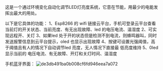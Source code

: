 这是一个通过环境变化自动化调节LED灯亮度系统，它意在节能，用最少的电能发挥出最大的用处。

以下是它具体的功能：
1、Esp8266 的 wifi 链接云平台，手机可登录云平台查看当前灯的开关状态、当前亮度、有无出现故障、led 的电压电流、温湿度
2、可实现远程开、关灯
3、如果led 处于开的状态但是检测不到电流，则蜂鸣器叫，同时发送报警信息到云平台提示，oled 也显示出现故障
4、按键可设置光强阈值，高于阈值且有人的情况下自动调节led 亮度，无人情况下直接最
低亮度维持
5、0led 显示当前的 电压电流、有无故障、开灯和关灯时间、温湿度

手机蓝牙界面：
![de3db491ba0b008cf6fd946eea7a072](https://github.com/user-attachments/assets/cb65996a-f9e2-40da-88ab-e0bbf10a3417)
